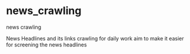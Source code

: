 # news_crawling
news crawling

News Headlines and its links crawling for daily work
aim to make it easier for screening the news headlines


